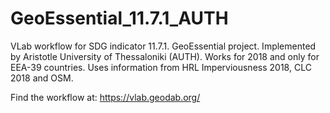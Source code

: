 # GeoEssential_11.7.1_AUTH

VLab workflow for SDG indicator 11.7.1. GeoEssential project. Implemented by Aristotle University of Thessaloniki (AUTH).
Works for 2018 and only for EEA-39 countries. Uses information from HRL Imperviousness 2018, CLC 2018 and OSM. 

Find the workflow at: https://vlab.geodab.org/

